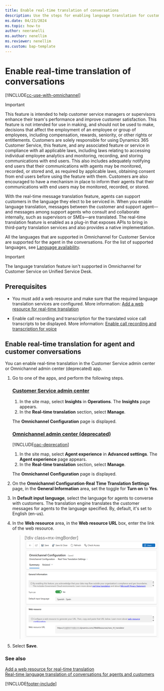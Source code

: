 ```yaml
---
title: Enable real-time translation of conversations
description: Use the steps for enabling language translation for customer chats in the Omnichannel for Customer Service app.
ms.date: 04/23/2024
ms.topic: how-to
author: neeranelli
ms.author: nenellim
ms.reviewer: nenellim
ms.custom: bap-template
---
```


# Enable real-time translation of conversations

[!INCLUDE[cc-use-with-omnichannel](../../includes/cc-use-with-omnichannel.md)]

> [!IMPORTANT]
> This feature is intended to help customer service managers or supervisors enhance their team's performance and improve customer satisfaction. This feature is not intended for use in making, and should not be used to make, decisions that affect the employment of an employee or group of employees, including compensation, rewards, seniority, or other rights or entitlements. Customers are solely responsible for using Dynamics 365 Customer Service, this feature, and any associated feature or service in compliance with all applicable laws, including laws relating to accessing individual employee analytics and monitoring, recording, and storing communications with end users. This also includes adequately notifying end users that their communications with agents may be monitored, recorded, or stored and, as required by applicable laws, obtaining consent from end users before using the feature with them. Customers are also encouraged to have a mechanism in place to inform their agents that their communications with end users may be monitored, recorded, or stored.

With the real-time message translation feature, agents can support customers in the language they elect to be serviced in. When you enable language translation, messages between the customer and support agent&mdash;and messages among support agents who consult and collaborate internally, such as supervisors or SMEs&mdash;are translated. The real-time translation feature is enabled as a plug-in that exposes APIs to bring in third-party translation services and also provides a native implementation.

All the languages that are supported in Omnichannel for Customer Service are supported for the agent in the conversations. For the list of supported languages, see [Language availability](../implement/international-availability.md).

> [!Important]
> The language translation feature isn't supported in Omnichannel for Customer Service on Unified Service Desk.

## Prerequisites

- You must add a web resource and make sure that the required language translation services are configured. More information: [Add a web resource for real-time translation](../develop/add-web-resource-real-time-translation.md)

- Enable call recording and transcription for the translated voice call transcripts to be displayed. More information: [Enable call recording and transcription for voice](voice-channel-configure-transcripts.md#enable-call-recording-and-transcription-for-voice)

## Enable real-time translation for agent and customer conversations

You can enable real-time translation in the Customer Service admin center or Omnichannel admin center (deprecated) app.

1. Go to one of the apps, and perform the following steps.
   
   ### [Customer Service admin center](#tab/customerserviceadmincenter)

     1. In the site map, select **Insights** in **Operations**. The **Insights** page appears.
     2. In the **Real-time translation** section, select **Manage**.

     The **Omnichannel Configuration** page is displayed.       

   ### [Omnichannel admin center (deprecated)](#tab/omnichanneladmincenter)

      [!INCLUDE[oac-deprecation](../../includes/oac-deprecation.md)]
    
     1. In the site map, select **Agent experience** in **Advanced settings**. The **Agent experience** page appears.
     2. In the **Real-time translation** section, select **Manage**.

      The **Omnichannel Configuration** page is displayed. 

2. On the **Omnichannel Configuration·Real Time Translation Settings** page, in the **General Information** area, set the toggle for **Turn on** to **Yes**.
3. In **Default input language**, select the language for agents to converse with customers. The translation engine translates the customer messages for agents to the language specified. By, default, it's set to English (en-us).
4. In the **Web resource** area, in the **Web resource URL** box, enter the link of the web resource.
    > [!div class=mx-imgBorder]
    > ![Enable real-time language translation.](../media/real-time-translation.png "Enable real-time language translation")
5. Select **Save**.

### See also

[Add a web resource for real-time translation](../develop/add-web-resource-real-time-translation.md)  
[Real-time language translation of conversations for agents and customers](../use/oc-real-time-translation.md)  


[!INCLUDE[footer-include](../../includes/footer-banner.md)]
